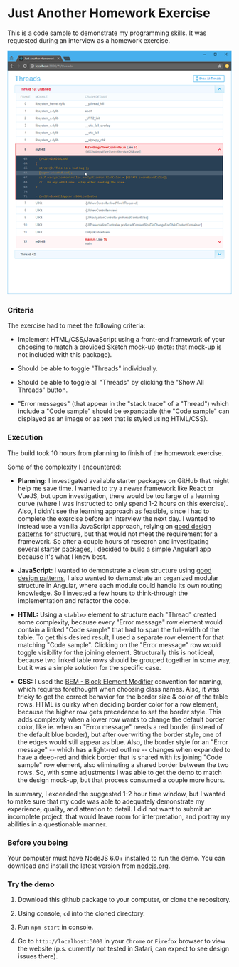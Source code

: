 # Just Another Homework Exercise

This is a code sample to demonstrate my programming skills. It was requested during an interview as a homework exercise. 

![Screenshot of the running demo](https://raw.githubusercontent.com/mpiasta-ca/just-another-homework-exercise/master/screenshot.png "Screenshot of the running demo")

### Criteria

The exercise had to meet the following criteria:

* Implement HTML/CSS/JavaScript using a front-end framework of your choosing to match a provided Sketch mock-up (note: that mock-up is not included with this package).

* Should be able to toggle "Threads" individually.

* Should be able to toggle all "Threads" by clicking the "Show All Threads" button.

* "Error messages" (that appear in the "stack trace" of a "Thread") which include a "Code sample" should be expandable (the "Code sample" can displayed as an image or as text that is styled using HTML/CSS). 

### Execution

The build took 10 hours from planning to finish of the homework exercise. 

Some of the complexity I encountered:

* **Planning:** I investigated available starter packages on GitHub that might help me save time. I wanted to try a newer framework like React or VueJS, but upon investigation, there would be too large of a learning curve (where I was instructed to only spend 1-2 hours on this exercise). Also, I didn't see the learning approach as feasible, since I had to complete the exercise before an interview the next day. I wanted to instead use a vanilla JavaScript approach, relying on [good design patterns](http://www.dofactory.com/javascript/design-patterns) for structure, but that would not meet the requirement for a framework. So after a couple hours of research and investigating several starter packages, I decided to build a simple Angular1 app because it's what I knew best.

* **JavaScript:** I wanted to demonstrate a clean structure using [good design patterns](http://www.dofactory.com/javascript/design-patterns), I also wanted to demonstrate an organized modular structure in Angular, where each module could handle its own routing knowledge. So I invested a few hours to think-through the implementation and refactor the code.

* **HTML:** Using a `<table>` element to structure each "Thread" created some complexity, because every "Error message" row element would contain a linked "Code sample" that had to span the full-width of the table. To get this desired result, I used a separate row element for that matching "Code sample". Clicking on the "Error message" row would toggle visibility for the joining element. Structurally this is not ideal, because two linked table rows should be grouped together in some way, but it was a simple solution for the specific case.
 
* **CSS:** I used the [BEM - Block Element Modifier](http://getbem.com/) convention for naming, which requires forethought when choosing class names. Also, it was tricky to get the correct behavior for the border size & color of the table rows. HTML is quirky when deciding border color for a row element, because the higher row gets precedence to set the border style. This adds complexity when a lower row wants to change the default border color, like ie. when an "Error message" needs a red border (instead of the default blue border), but after overwriting the border style, one of the edges would still appear as blue. Also, the border style for an "Error message" -- which has a light-red outline -- changes when expanded to have a deep-red and thick border that is shared with its joining "Code sample" row element, also eliminating a shared border between the two rows. So, with some adjustments I was able to get the demo to match the design mock-up, but that process consumed a couple more hours.

In summary, I exceeded the suggested 1-2 hour time window, but I wanted to make sure that my code was able to adequately demonstrate my experience, quality, and attention to detail. I did not want to submit an incomplete project, that would leave room for interpretation, and portray my abilities in a questionable manner.

### Before you being

Your computer must have NodeJS 6.0+ installed to run the demo. You can download and install the latest version from [nodejs.org](https://nodejs.org). 

### Try the demo

1. Download this github package to your computer, or clone the repository.

2. Using console, `cd` into the cloned directory.

3. Run `npm start` in console.

4. Go to `http://localhost:3000` in your `Chrome` or `Firefox` browser to view the website (p.s. currently not tested in Safari, can expect to see design issues there).
